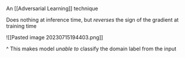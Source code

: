 An [[Adversarial Learning]] technique

Does nothing at inference time, but _reverses_ the sign of the gradient at training time

![[Pasted image 20230715194403.png]]

^ This makes model _unable to_ classify the domain label from the input